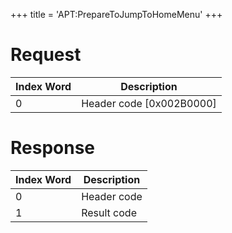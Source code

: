 +++
title = 'APT:PrepareToJumpToHomeMenu'
+++

# Request

| Index Word | Description                |
|------------|----------------------------|
| 0          | Header code \[0x002B0000\] |

# Response

| Index Word | Description |
|------------|-------------|
| 0          | Header code |
| 1          | Result code |